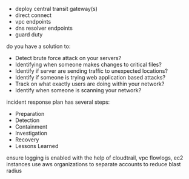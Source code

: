 - deploy central transit gateway(s)
- direct connect
- vpc endpoints
- dns resolver endpoints
- guard duty

do you have a solution to:
- Detect brute force attack on your servers?
- Identifying when someone makes changes to critical files?
- Identify if server are sending traffic to unexpected locations?
- Identify if someone is trying web application based attacks?
- Track on what exactly users are doing within your network?
- Identify when someone is scanning your network?

incident response plan has several steps:

- Preparation
- Detection
- Containment
- Investigation
- Recovery
- Lessons Learned

ensure logging is enabled with the help of cloudtrail, vpc flowlogs, ec2 instances
use aws organizations to separate accounts to reduce blast radius
